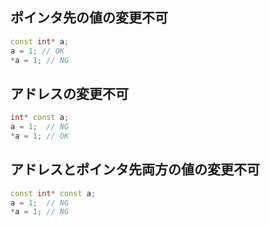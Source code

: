 ## ポインタ先の値の変更不可
```c++
const int* a;
a = 1; // OK
*a = 1; // NG
```
## アドレスの変更不可
```c++
int* const a;
a = 1;	// NG
*a = 1;	// OK
```
## アドレスとポインタ先両方の値の変更不可
```c++
const int* const a;
a = 1;	// NG
*a = 1;	// NG
```
